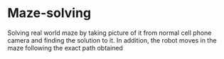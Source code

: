 # Maze-solving
Solving real world maze by taking picture of it from normal cell phone camera and finding the solution to it. In addition, the robot moves in the maze following the exact path obtained
